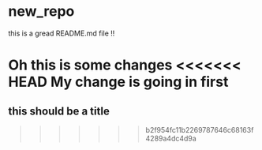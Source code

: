 # new_repo
this is a gread README.md file !!

Oh this is some changes
<<<<<<< HEAD
My change is going in first
=======
## this should be a title 
>>>>>>> b2f954fc11b2269787646c68163f4289a4dc4d9a

